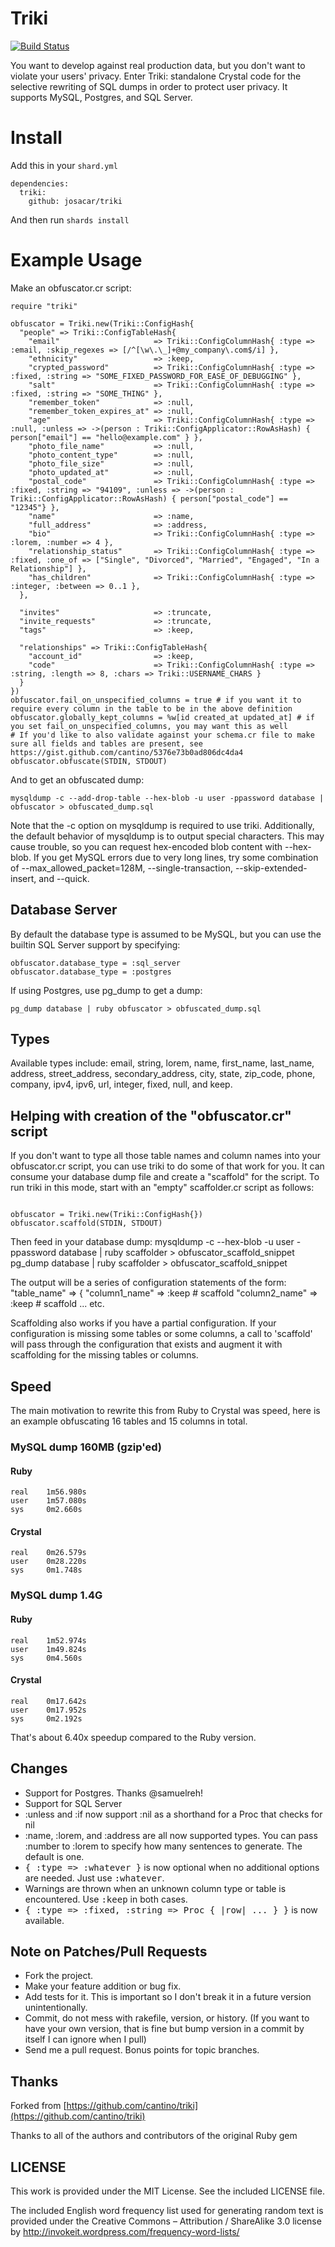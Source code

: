 # Triki

[![Build Status](https://travis-ci.org/josacar/triki.svg?branch=master)](https://travis-ci.org/josacar/triki)

You want to develop against real production data, but you don't want to violate your users' privacy.  Enter Triki: standalone Crystal code for the selective rewriting of SQL dumps in order to protect user privacy.  It supports MySQL, Postgres, and SQL Server.

# Install

Add this in your `shard.yml`

```
dependencies:
  triki:
    github: josacar/triki
```

And then run `shards install`

# Example Usage

Make an obfuscator.cr script:

```crystal
require "triki"

obfuscator = Triki.new(Triki::ConfigHash{
  "people" => Triki::ConfigTableHash{
    "email"                     => Triki::ConfigColumnHash{ :type => :email, :skip_regexes => [/^[\w\.\_]+@my_company\.com$/i] },
    "ethnicity"                 => :keep,
    "crypted_password"          => Triki::ConfigColumnHash{ :type => :fixed, :string => "SOME_FIXED_PASSWORD_FOR_EASE_OF_DEBUGGING" },
    "salt"                      => Triki::ConfigColumnHash{ :type => :fixed, :string => "SOME_THING" },
    "remember_token"            => :null,
    "remember_token_expires_at" => :null,
    "age"                       => Triki::ConfigColumnHash{ :type => :null, :unless => ->(person : Triki::ConfigApplicator::RowAsHash) { person["email"] == "hello@example.com" } },
    "photo_file_name"           => :null,
    "photo_content_type"        => :null,
    "photo_file_size"           => :null,
    "photo_updated_at"          => :null,
    "postal_code"               => Triki::ConfigColumnHash{ :type => :fixed, :string => "94109", :unless => ->(person : Triki::ConfigApplicator::RowAsHash) { person["postal_code"] == "12345"} },
    "name"                      => :name,
    "full_address"              => :address,
    "bio"                       => Triki::ConfigColumnHash{ :type => :lorem, :number => 4 },
    "relationship_status"       => Triki::ConfigColumnHash{ :type => :fixed, :one_of => ["Single", "Divorced", "Married", "Engaged", "In a Relationship"] },
    "has_children"              => Triki::ConfigColumnHash{ :type => :integer, :between => 0..1 },
  },

  "invites"                     => :truncate,
  "invite_requests"             => :truncate,
  "tags"                        => :keep,

  "relationships" => Triki::ConfigTableHash{
    "account_id"                => :keep,
    "code"                      => Triki::ConfigColumnHash{ :type => :string, :length => 8, :chars => Triki::USERNAME_CHARS }
  }
})
obfuscator.fail_on_unspecified_columns = true # if you want it to require every column in the table to be in the above definition
obfuscator.globally_kept_columns = %w[id created_at updated_at] # if you set fail_on_unspecified_columns, you may want this as well
# If you'd like to also validate against your schema.cr file to make sure all fields and tables are present, see https://gist.github.com/cantino/5376e73b0ad806dc4da4
obfuscator.obfuscate(STDIN, STDOUT)
```

And to get an obfuscated dump:

    mysqldump -c --add-drop-table --hex-blob -u user -ppassword database | obfuscator > obfuscated_dump.sql

Note that the -c option on mysqldump is required to use triki.  Additionally, the default behavior of mysqldump
is to output special characters. This may cause trouble, so you can request hex-encoded blob content with --hex-blob.
If you get MySQL errors due to very long lines, try some combination of --max_allowed_packet=128M, --single-transaction, --skip-extended-insert, and --quick.

## Database Server

By default the database type is assumed to be MySQL, but you can use the
builtin SQL Server support by specifying:

    obfuscator.database_type = :sql_server
    obfuscator.database_type = :postgres

If using Postgres, use pg_dump to get a dump:

    pg_dump database | ruby obfuscator > obfuscated_dump.sql

## Types

Available types include: email, string, lorem, name, first_name, last_name, address, street_address, secondary_address, city, state,
zip_code, phone, company, ipv4, ipv6, url, integer, fixed, null, and keep.

## Helping with creation of the "obfuscator.cr" script

If you don't want to type all those table names and column names into your obfuscator.cr script,
you can use triki to do some of that work for you. It can consume your database dump file and create a "scaffold" for the script.
To run triki in this mode, start with an "empty" scaffolder.cr script as follows:

```crystal

obfuscator = Triki.new(Triki::ConfigHash{})
obfuscator.scaffold(STDIN, STDOUT)
```

Then feed in your database dump:
  mysqldump -c  --hex-blob -u user -ppassword database | ruby scaffolder > obfuscator_scaffold_snippet
  pg_dump database | ruby scaffolder > obfuscator_scaffold_snippet

The output will be a series of configuration statements of the form:
    "table_name" => {
      "column1_name"     => :keep   # scaffold
      "column2_name"     => :keep   # scaffold
  	... etc.

Scaffolding also works if you have a partial configuration.  If your configuration is missing some tables or some columns, a call to 'scaffold' will pass through the configuration that exists and augment it with scaffolding for the missing tables or columns.

## Speed

The main motivation to rewrite this from Ruby to Crystal was speed, here is an example obfuscating 16 tables and 15 columns in total.

### MySQL dump 160MB (gzip'ed)

#### Ruby

```
real    1m56.980s
user    1m57.080s
sys     0m2.660s
```

#### Crystal

```
real    0m26.579s
user    0m28.220s
sys     0m1.748s
```

### MySQL dump 1.4G

#### Ruby

```
real    1m52.974s
user    1m49.824s
sys     0m4.560s
```

#### Crystal

```
real    0m17.642s
user    0m17.952s
sys     0m2.192s
```

That's about 6.40x speedup compared to the Ruby version.

## Changes

* Support for Postgres.  Thanks @samuelreh!
* Support for SQL Server
* :unless and :if now support :nil as a shorthand for a Proc that checks for nil
* :name, :lorem, and :address are all now supported types.  You can pass :number to :lorem to specify how many sentences to generate.  The default is one.
* <tt>{ :type => :whatever }</tt> is now optional when no additional options are needed.  Just use <tt>:whatever</tt>.
* Warnings are thrown when an unknown column type or table is encountered.  Use <tt>:keep</tt> in both cases.
* <tt>{ :type => :fixed, :string => Proc { |row| ... } }</tt> is now available.

## Note on Patches/Pull Requests

* Fork the project.
* Make your feature addition or bug fix.
* Add tests for it. This is important so I don't break it in a future version unintentionally.
* Commit, do not mess with rakefile, version, or history.  (If you want to have your own version, that is fine but bump version in a commit by itself I can ignore when I pull)
* Send me a pull request. Bonus points for topic branches.

## Thanks

Forked from [https://github.com/cantino/triki](https://github.com/cantino/triki)

Thanks to all of the authors and contributors of the original Ruby gem

## LICENSE

This work is provided under the MIT License.  See the included LICENSE file.

The included English word frequency list used for generating random text is provided under the Creative Commons – Attribution / ShareAlike 3.0 license by http://invokeit.wordpress.com/frequency-word-lists/
